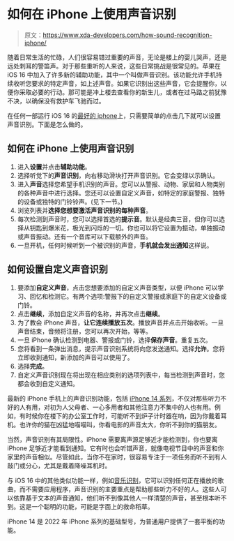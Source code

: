 # 如何在 iPhone 上使用声音识别

> 原文：<https://www.xda-developers.com/how-sound-recognition-iphone/>

随着日常生活的忙碌，人们很容易错过重要的声音，无论是楼上的婴儿哭声，还是远处刺耳的警笛声。对于那些重听的人来说，这些日常挑战是很常见的。苹果在 iOS 16 中加入了许多新的辅助功能，其中一个叫做声音识别。该功能允许手机持续收听您要求的特定声音，如上述声音。如果它识别出这些声音，它会提醒你，以便你采取必要的行动。那可能是冲上楼去查看你的新生儿，或者在过马路之前犹豫不决，以确保没有救护车飞驰而过。

在任何一部运行 iOS 16 的[最好的 iphone](https://www.xda-developers.com/best-iphone/)上，只需要简单的点击几下就可以设置声音识别。下面是怎么做的。

## 如何在 iPhone 上使用声音识别

1.  进入**设置**并点击**辅助功能**。
2.  选择听觉下的**声音识别**，向右移动滑块打开声音识别。它会变绿以示确认。
3.  进入**声音**选择您希望手机识别的声音。您可以从警报、动物、家居和人物类别的各种声音中进行选择。您还可以设置自定义声音，如特定的家庭警报、独特的设备或独特的门铃铃声。(见下一节。)
4.  浏览列表并**选择您想要激活声音识别的每种声音**。
5.  每次检测到声音时，您可以选择首选的**提示音**。默认是经典三音，但你可以选择从钥匙到爆米花，极光到闪烁的一切。你也可以将它设置为振动，单独振动或声音振动。还有一个音库可以下载额外的声音。
6.  一旦开机，任何时候听到一个被识别的声音，**手机就会发出通知**这样说。

## 如何设置自定义声音识别

1.  要添加**自定义声音**，点击您想要添加的自定义声音类型，以便 iPhone 可以学习、回忆和检测它。有两个选项:警报下的自定义警报或家庭下的自定义设备或门铃。
2.  点击**继续**，添加自定义声音的名称，并再次点击**继续**。
3.  为了教会 iPhone 声音，**让它连续播放五次**。播放声音并点击开始收听。一旦声音结束，音频将注册，您可以再次开始，等等。
4.  一旦 iPhone 确认检测到电器、警报或门铃，选择**保存声音**。重复五次。
5.  您将看到一条弹出消息，提示声音识别系统将向您发送通知。选择**允许**。您将立即收到通知，新添加的声音可以使用了。
6.  选择**完成**。
7.  自定义声音识别现在将出现在相应类别的选项列表中，每当检测到声音时，您都会收到自定义通知。

最新的 iPhone 手机上的声音识别功能，包括 [iPhone 14 系列](https://www.xda-developers.com/apple-iphone-14-review/)，不仅对那些听力不好的人有用，对初为人父母者、一心多用者和其他注意力不集中的人也有用。例如，有时候你在楼下的办公室工作时，可能听不到炉子计时器在响，因为你戴着耳机。也许你的猫在凶猛地喵喵叫，你看电影的声音太大，你听不到你的猫朋友。

当然，声音识别有其局限性。iPhone 需要离声源足够近才能检测到，你也要离 iPhone 足够近才能看到通知。它有时也会听错声音，就像电视节目中的声音和你家里的声音相似。尽管如此，当你不在家时，很容易专注于一项任务而听不到有人敲门或分心，尤其是戴着降噪耳机时。

与 iOS 16 中的其他类似功能一样，例如[音乐识别](http://www.xda-developers.com/how-to-identify-music-without-apps-iphone/)，它可以识别任何正在播放的歌曲，而不需要应用程序，声音识别的主要重点是帮助那些听力不好的人。这些人可以依靠基于文本的声音通知，他们听不到像其他人一样清楚的声音，甚至根本听不到。这是一个聪明的功能，可能是字面上的救命稻草。

iPhone 14 是 2022 年 iPhone 系列的基础型号，为普通用户提供了一套平衡的功能。